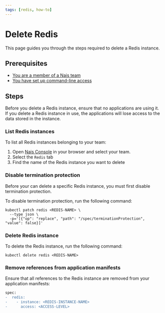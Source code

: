 ```yaml
---
tags: [redis, how-to]
---
```


# Delete Redis

This page guides you through the steps required to delete a Redis instance.

## Prerequisites

- [You are a member of a Nais team](../../../explanations/team.md)
- [You have set up command-line access](../../../operate/how-to/command-line-access.md)

## Steps

Before you delete a Redis instance, ensure that no applications are using it.
If you delete a Redis instance in use, the applications will lose access to the data stored in the instance.

### List Redis instances

To list all Redis instances belonging to your team:

1. Open [Nais Console](https://console.<<tenant()>>.cloud.nais.io) in your browser and select your team.
2. Select the `Redis` tab
3. Find the name of the Redis instance you want to delete

### Disable termination protection

Before your can delete a specific Redis instance, you must first disable termination protection.

To disable termination protection, run the following command:

```shell
kubectl patch redis <REDIS-NAME> \
  --type json \
  -p='[{"op": "replace", "path": "/spec/terminationProtection", "value": false}]'
```

### Delete Redis instance

To delete the Redis instance, run the following command:

```shell
kubectl delete redis <REDIS-NAME>
```

### Remove references from application manifests

Ensure that all references to the Redis instance are removed from your application manifests:

```diff title="app.yaml"
spec:
-  redis:
-    - instance: <REDIS-INSTANCE-NAME>
-      access: <ACCESS-LEVEL>
```

